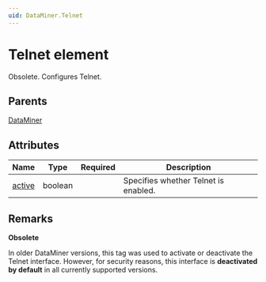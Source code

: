 ```yaml
---
uid: DataMiner.Telnet
---
```


# Telnet element

Obsolete. Configures Telnet.

## Parents

[DataMiner](xref:DataMiner)

## Attributes

| Name | Type | Required | Description |
| --- | --- | --- | --- |
| [active](xref:DataMiner.Telnet-active) | boolean |  | Specifies whether Telnet is enabled. |

## Remarks

**Obsolete**

In older DataMiner versions, this tag was used to activate or deactivate the Telnet interface. However, for security reasons, this interface is **deactivated by default** in all currently supported versions.
